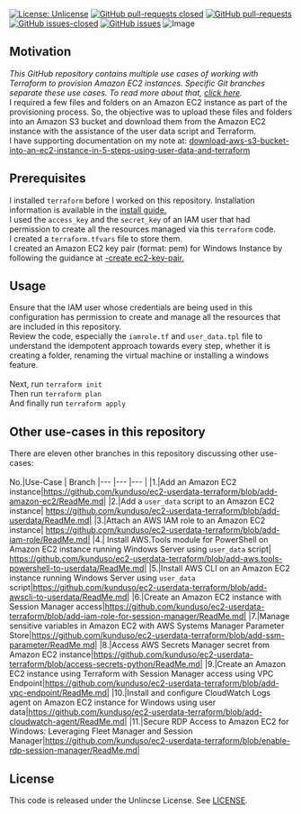 [![License: Unlicense](https://img.shields.io/badge/license-Unlicense-white.svg)](https://choosealicense.com/licenses/unlicense/) [![GitHub pull-requests closed](https://img.shields.io/github/issues-pr-closed/kunduso/ec2-userdata-terraform)](https://GitHub.com/kunduso/ec2-userdata-terraform/pull/) [![GitHub pull-requests](https://img.shields.io/github/issues-pr/kunduso/ec2-userdata-terraform)](https://GitHub.com/kunduso/ec2-userdata-terraform/pull/) 
[![GitHub issues-closed](https://img.shields.io/github/issues-closed/kunduso/ec2-userdata-terraform)](https://github.com/kunduso/ec2-userdata-terraform/issues?q=is%3Aissue+is%3Aclosed) [![GitHub issues](https://img.shields.io/github/issues/kunduso/ec2-userdata-terraform)](https://GitHub.com/kunduso/ec2-userdata-terraform/issues/) 
![Image](https://skdevops.files.wordpress.com/2021/12/59-image-1.png)
## Motivation
*This GitHub repository contains multiple use cases of working with Terraform to provision Amazon EC2 instances. Specific Git branches separate these use cases. To read more about that, [click here](#other-use-cases-in-this-repository).*
<br />I required a few files and folders on an Amazon EC2 instance as part of the provisioning process. So, the objective was to upload these files and folders into an Amazon S3 bucket and download them from the Amazon EC2 instance with the assistance of the user data script and Terraform.
<br />I have supporting documentation on my note at: [download-aws-s3-bucket-into-an-ec2-instance-in-5-steps-using-user-data-and-terraform](https://skundunotes.com/2021/12/17/download-aws-s3-bucket-into-an-ec2-instance-in-5-steps-using-user-data-and-terraform/)

## Prerequisites
I installed `terraform` before I worked on this repository. Installation information is available in the [install guide.](https://www.terraform.io/downloads.html) <br />I used the `access_key` and the `secret_key` of an IAM user that had permission to create all the resources managed via this `terraform` code.
<br />I created a `terraform.tfvars` file to store them.
<br />I created an Amazon EC2 key pair (format: pem) for Windows Instance by following the guidance at [-create ec2-key-pair.](https://docs.aws.amazon.com/AWSEC2/latest/WindowsGuide/create-key-pairs.html#having-ec2-create-your-key-pair)
## Usage
Ensure that the IAM user whose credentials are being used in this configuration has permission to create and manage all the resources that are included in this repository.
<br />Review the code, especially the `iamrole.tf` and `user_data.tpl` file to understand the idempotent approach towards every step, whether it is creating a folder, renaming the virtual machine or installing a windows feature.
<br />
<br />Next, run `terraform init`
<br />Then run `terraform plan`
<br />And finally run `terraform apply`

## Other use-cases in this repository
There are eleven other branches in this repository discussing other use-cases:
<br />
<br />
No.|Use-Case | Branch
|--- |--- |--- |
|1.|Add an Amazon EC2 instance|https://github.com/kunduso/ec2-userdata-terraform/blob/add-amazon-ec2/ReadMe.md|
|2.|Add a `user_data` script to an Amazon EC2 instance| https://github.com/kunduso/ec2-userdata-terraform/blob/add-userdata/ReadMe.md|
|3.|Attach an AWS IAM role to an Amazon EC2 instance| https://github.com/kunduso/ec2-userdata-terraform/blob/add-iam-role/ReadMe.md|
|4.| Install AWS.Tools module for PowerShell on Amazon EC2 instance running Windows Server using `user_data` script| https://github.com/kunduso/ec2-userdata-terraform/blob/add-aws.tools-powershell-to-userdata/ReadMe.md|
|5.|Install AWS CLI on an Amazon EC2 instance running Windows Server using `user_data` script|https://github.com/kunduso/ec2-userdata-terraform/blob/add-awscli-to-userdata/ReadMe.md|
|6.|Create an Amazon EC2 instance with Session Manager access|https://github.com/kunduso/ec2-userdata-terraform/blob/add-iam-role-for-session-manager/ReadMe.md|
|7.|Manage sensitive variables in Amazon EC2 with AWS Systems Manager Parameter Store|https://github.com/kunduso/ec2-userdata-terraform/blob/add-ssm-parameter/ReadMe.md|
|8.|Access AWS Secrets Manager secret from Amazon EC2 instance|https://github.com/kunduso/ec2-userdata-terraform/blob/access-secrets-python/ReadMe.md|
|9.|Create an Amazon EC2 instance using Terraform with Session Manager access using VPC Endpoint|https://github.com/kunduso/ec2-userdata-terraform/blob/add-vpc-endpoint/ReadMe.md|
|10.|Install and configure CloudWatch Logs agent on Amazon EC2 instance for Windows using user data|https://github.com/kunduso/ec2-userdata-terraform/blob/add-cloudwatch-agent/ReadMe.md|
|11.|Secure RDP Access to Amazon EC2 for Windows: Leveraging Fleet Manager and Session Manager|https://github.com/kunduso/ec2-userdata-terraform/blob/enable-rdp-session-manager/ReadMe.md|

## License
This code is released under the Unlincse License. See [LICENSE](LICENSE).